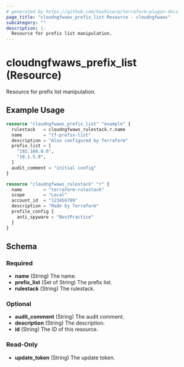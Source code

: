 ```yaml
---
# generated by https://github.com/hashicorp/terraform-plugin-docs
page_title: "cloudngfwaws_prefix_list Resource - cloudngfwaws"
subcategory: ""
description: |-
  Resource for prefix list manipulation.
---
```


# cloudngfwaws_prefix_list (Resource)

Resource for prefix list manipulation.

## Example Usage

```terraform
resource "cloudngfwaws_prefix_list" "example" {
  rulestack   = cloudngfwaws_rulestack.r.name
  name        = "tf-prefix-list"
  description = "Also configured by Terraform"
  prefix_list = [
    "192.168.0.0",
    "10.1.5.0",
  ]
  audit_comment = "initial config"
}

resource "cloudngfwaws_rulestack" "r" {
  name        = "terraform-rulestack"
  scope       = "Local"
  account_id  = "123456789"
  description = "Made by Terraform"
  profile_config {
    anti_spyware = "BestPractice"
  }
}
```

<!-- schema generated by tfplugindocs -->
## Schema

### Required

- **name** (String) The name.
- **prefix_list** (Set of String) The prefix list.
- **rulestack** (String) The rulestack.

### Optional

- **audit_comment** (String) The audit comment.
- **description** (String) The description.
- **id** (String) The ID of this resource.

### Read-Only

- **update_token** (String) The update token.


